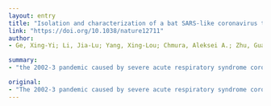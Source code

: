 ```yaml
---
layout: entry
title: "Isolation and characterization of a bat SARS-like coronavirus that uses the ACE2 receptor"
link: "https://doi.org/10.1038/nature12711"
author:
- Ge, Xing-Yi; Li, Jia-Lu; Yang, Xing-Lou; Chmura, Aleksei A.; Zhu, Guangjian; Epstein, Jonathan H.; Mazet, Jonna K.; Hu, Ben; Zhang, Wei; Peng, Cheng; Zhang, Yu-Ji; Luo, Chu-Ming; Tan, Bing; Wang, Ning; Zhu, Yan; Crameri, Gary; Zhang, Shu-Yi; Wang, Lin-Fa; Daszak, Peter; Shi, Zheng-Li

summary:
- "the 2002-3 pandemic caused by severe acute respiratory syndrome coronavirus (SARS-CoV) was one of the most significant public health events in recent history. Diverse SARS-like viruses have now been reported from bats in China, Europe and Africa. But attempts to isolate the progenitor virus have been unsuccessful."

original:
- "The 2002-3 pandemic caused by severe acute respiratory syndrome coronavirus (SARS-CoV) was one of the most significant public health events in recent history. An ongoing outbreak of Middle East respiratory syndrome coronavirus suggests that this group of viruses remains a key threat and that their distribution is wider than previously recognized. Although bats have been suggested to be the natural reservoirs of both viruses, attempts to isolate the progenitor virus of SARS-CoV from bats have been unsuccessful. Diverse SARS-like coronaviruses (SL-CoVs) have now been reported from bats in China, Europe and Africa, but none is considered a direct progenitor of SARS-CoV because of their phylogenetic disparity from this virus and the inability of their spike proteins to use the SARS-CoV cellular receptor molecule, the human angiotensin converting enzyme II (ACE2). Here we report whole-genome sequences of two novel bat coronaviruses from Chinese horseshoe bats (family: Rhinolophidae) in Yunnan, China: RsSHC014 and Rs3367. These viruses are far more closely related to SARS-CoV than any previously identified bat coronaviruses, particularly in the receptor binding domain of the spike protein. Most importantly, we report the first recorded isolation of a live SL-CoV (bat SL-CoV-WIV1) from bat faecal samples in Vero E6 cells, which has typical coronavirus morphology, 99.9% sequence identity to Rs3367 and uses ACE2 from humans, civets and Chinese horseshoe bats for cell entry. Preliminary in vitro testing indicates that WIV1 also has a broad species tropism. Our results provide the strongest evidence to date that Chinese horseshoe bats are natural reservoirs of SARS-CoV, and that intermediate hosts may not be necessary for direct human infection by some bat SL-CoVs. They also highlight the importance of pathogen-discovery programs targeting high-risk wildlife groups in emerging disease hotspots as a strategy for pandemic preparedness."
---
```


